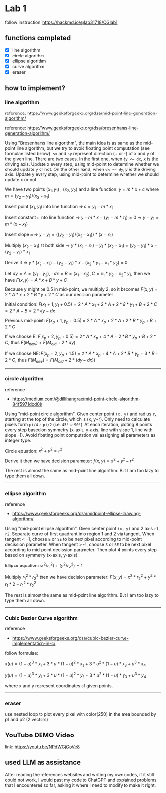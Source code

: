 # Lab 1
follow instruction: https://hackmd.io/@lab31718/CGlab1

## functions completed
- [X] line algorithm
- [X] circle algorithm
- [X] ellipse algorithm
- [X] curve algorithm
- [X] eraser

## how to implement?
### line algorithm
reference: <https://www.geeksforgeeks.org/dsa/mid-point-line-generation-algorithm/>

reference: <https://www.geeksforgeeks.org/dsa/bresenhams-line-generation-algorithm/>

Using "Bresenhams line algorithm", the main idea is as same as the mid-point line algorithm, but we try to avoid floating point computation (see formulae listed below). `sx` and `sy` represent direction (+ or -) of x and y of the given line. There are two cases. In the first one, when `dy <= dx`, x is the driving axis. Update x every step, using mid-point to determine whether we should update y or not. On the other hand, when `dx <= dy`, y is the driving axis. Update y every step, using mid-point to determine whether we should update x or not.

We have two points $(x_1, y_1)$ , $(x_2, y_2)$ and a line function: $y = m * x + c$ where $m = (y_2 - y_1)/(x_2 -x_1)$

Insert point $(x_1, y_1)$ into line function => $c = y_1 - m*x_1$

Insert constant `c` into line function => $y - m * x - (y_1 - m * x_1) = 0$ => $y - y_1 = m*(x - x_1)$

Insert slope `m` => $y - y_1 = ((y_2 - y_1)/(x_2 - x_1))*(x - x_1)$

Multiply $(x_2 - x_1)$ at both side => $y*(x_2 - x_1) - y_1*(x_2 - x_1) = (y_2 - y_1)*x - (y_2 - y_1)*x_1$

Derive it => $y*(x_2 - x_1) - (y_2 - y_1)*x - (x_2 * y_1 - x_1 * y_2) = 0$

Let $dy = A = (y_1 - y_2) , -dx = B = (x_1 - x_2), C = x_1 * y_2 - x_2 * y_1$, then we have $F(x,y)=A * x + B * y + C$

Because y might be 0.5 in mid-point, we multiply 2, so it becomes $F(x,y)=2 * A * x + 2 * B * y + 2 * C$ as our decision parameter

Initial condition: $F(x_1 + 1,y_1 + 0.5) = 2 * A * x_1 + 2 * A + 2 * B * y_1 + B + 2 * C = 2 * A + B = 2 * dy - dx$

Previous mid-point: $F(x_p + 1, y_p + 0.5) = 2 * A * x_p + 2 * A + 2 * B * y_p + B + 2 * C$

If we choose E: $F(x_p + 2, y_p + 0.5) = 2 * A * x_p + 4 * A + 2 * B * y_p + B + 2 * C$, thus $F(M_{new}) = F(M_{old} + 2 * dy)$

If we choose NE: $F(x_p + 2, y_p + 1.5) = 2 * A * x_p + 4 * A + 2 * B * y_p + 3 * B + 2 * C$, thus $F(M_{new}) = F(M_{old} + 2 * (dy - dx))$

---
### circle algorithm
reference
* <https://medium.com/@dillihangrae/mid-point-circle-algorithm-84f5971dcd08>

Using "mid-point circle algorithm". Given center point `(x, y)` and radius `r`, starting at the top of the circle, which is  (x, y+r). Only need to calculate pixels form `pi/4` ~ `pi/2` (i.e. `45°` ~ `90°`). At each iteration, ploting 8 points every step based on symmetry (x-axis, y-axis, line with slope 1, line with slope -1). Avoid floating point computation vai assigning all parameters as integer type.

Circle equation: $x^2 + y^2 = r^2$

Derive it then we have decision parameter: $f(x, y) = x^2 + y^2 - r^2$

The rest is almost the same as mid-point line algorithm. But I am too lazy to type them all down.

---
### ellipse algorithm
reference
* <https://www.geeksforgeeks.org/dsa/midpoint-ellipse-drawing-algorithm/>

Using "mid-point ellipse algorithm". Given center point `(x, y)` and 2 axis `r1`, `r2`. Separate curve of first quadrant into region 1 and 2 via tangent. When tangent < -1, choose `E` or `SE` to be next pixel according to mid-point decission parameter. When tangent > -1, choose `S` or `SE` to be next pixel according to mid-point decission parameter. Then plot 4 points every step based on symmetry (x-axis, y-axis).

Ellipse equation: $(x^2 / r_1^2) +  (y^2 / r_2^2) = 1$

Multiply $r_1^2 * r_2^2$ then we have decision parameter: $F(x, y) = x^2 * r_2^2 + y^2 * r_1*2 - r_1^2 * r_2^2$

The rest is almost the same as mid-point line algorithm. But I am too lazy to type them all down.

---
### Cubic Bezier Curve algorithm
reference
* <https://www.geeksforgeeks.org/dsa/cubic-bezier-curve-implementation-in-c/>

follow formulae: 

$x(u) = (1-u)^3 * x_1 + 3 * u * (1-u)^2 * x_2 + 3 * u^2 * (1-u) * x_3 + u^3 * x_4$

$y(u) = (1-u)^3 * y_1 + 3 * u * (1-u)^2 * y_2 + 3 * u^2 * (1-u) * y_3 + u^3 * y_4$

where x and y represent coordinates of given points.

---
### eraser
use nested loop to plot every pixel with color(250) in the area bounded by p1 and p2 (2 vectors)

## YouTube DEMO Video
link: <https://youtu.be/NPdWGjGoVe8>

## used LLM as assistance
After reading the references websites and writing my own codes, if it still could not work, I would past my code to ChatGPT and explained problems that I encountered so far, asking it where I need to modify to make it right.
